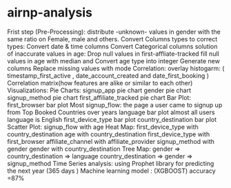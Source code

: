 # airnp-analysis
Frist step (Pre-Processing):
distribute -unknown- values in gender with the same ratio on Female, male and others.
Convert Columns types to correct types:
Convert date & time columns
Convert Categorical columns
solution of inaccurate values in age:
      Drop null values in first-affliate-tracked
      fill null values in age with median and Convert age type into integer
Generate new columns
Replace missing values with mode
Correlation:
    overlay histogarm: ( timestamp_first_active , date_account_created and date_first_booking )
    Correlation matrix(how features are alike or similar to each other)  
Visualizations:
    Pie Charts:
      signup_app pie chart
      gender pie chart
      signup_method pie chart
      first_affiliate_tracked pie chart
Bar Plot:
      first_browser bar plot
      Most signup_flow: the page a user came to signup up from
      Top Booked Countries over years
      language bar plot
      almost all users language is English
      first_device_type bar plot
      country_destination bar plot
Scatter Plot:
       signup_flow with age
Heat Map:
       first_device_type with country_destination
       age with country_destination
       first_device_type with first_browser
       affiliate_channel with affiliate_provider
       signup_method with gender
       gender with country_destination
Tree Map:
       gender => country_destination => language
       country_destination => gender => signup_method
Time Series analysis:
       using Prophet library for predicting the next year (365 days ) 
Machine learning model :
        (XGBOOST)
        accuracy =87% 


       

